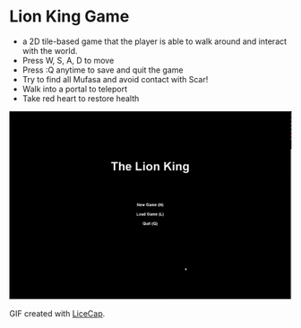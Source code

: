 # Lion King Game


- a 2D tile-based game that the player is able to walk around and interact with the world.
- Press W, S, A, D to move
- Press :Q anytime to save and quit the game
- Try to find all Mufasa and avoid contact with Scar!
- Walk into a portal to teleport
- Take red heart to restore health

<img src="https://github.com/vivalkm/LionKingGame/blob/master/walkthrough.gif" title='Video Walkthrough' width='700' 
alt='Video Walkthrough' />

GIF created with [LiceCap](http://www.cockos.com/licecap/).
